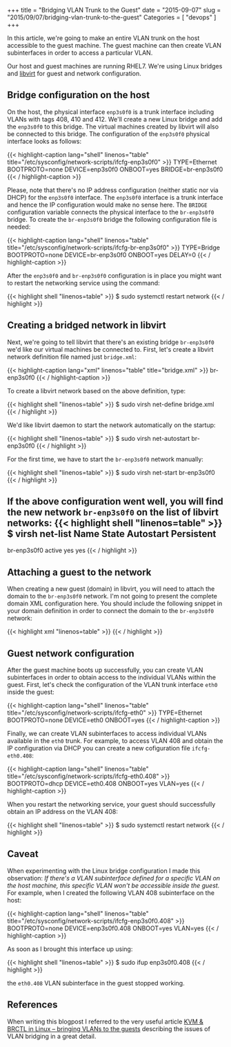 +++
title = "Bridging VLAN Trunk to the Guest"
date = "2015-09-07"
slug = "2015/09/07/bridging-vlan-trunk-to-the-guest"
Categories = [ "devops" ]
+++

In this article, we're going to make an entire VLAN trunk on the host accessible to the guest machine. The guest machine can then create VLAN subinterfaces in order to access a particular VLAN.

<!--more-->

Our host and guest machines are running RHEL7. We're using Linux bridges and [libvirt](http://libvirt.org/ "libvirt") for guest and network configuration.

## Bridge configuration on the host

On the host, the physical interface `enp3s0f0` is a trunk interface including VLANs with tags 408, 410 and 412. We'll create a new Linux bridge and add the `enp3s0f0` to this bridge. The virtual machines created by libvirt will also be connected to this bridge. The configuration of the `enp3s0f0` physical interface looks as follows:

{{< highlight-caption lang="shell" linenos="table" title="/etc/sysconfig/network-scripts/ifcfg-enp3s0f0" >}}
TYPE=Ethernet
BOOTPROTO=none
DEVICE=enp3s0f0
ONBOOT=yes
BRIDGE=br-enp3s0f0
{{< / highlight-caption >}}

Please, note that there's no IP address configuration (neither static nor via DHCP) for the `enp3s0f0` interface. The `enp3s0f0` interface is a trunk interface and hence the IP configuration would make no sense here. The `BRIDGE` configuration variable connects the physical interface to the `br-enp3s0f0` bridge. To create the `br-enp3s0f0` bridge the following configuration file is needed:

{{< highlight-caption lang="shell" linenos="table" title="/etc/sysconfig/network-scripts/ifcfg-br-enp3s0f0" >}}
TYPE=Bridge
BOOTPROTO=none
DEVICE=br-enp3s0f0
ONBOOT=yes
DELAY=0
{{< / highlight-caption >}}

After the `enp3s0f0` and `br-enp3s0f0` configuration is in place you might want to restart the networking service using the command:

{{< highlight shell "linenos=table" >}}
$ sudo systemctl restart network
{{< / highlight >}}

## Creating a bridged network in libvirt

Next, we're going to tell libvirt that there's an existing bridge `br-enp3s0f0` we'd like our virtual machines be connected to. First, let's create a libvirt network definition file named just `bridge.xml`:

{{< highlight-caption lang="xml" linenos="table" title="bridge.xml" >}}
<network>
  <name>br-enp3s0f0</name>
  <forward mode='bridge'/>
  <bridge name='br-enp3s0f0' />
</network>
{{< / highlight-caption >}}

To create a libvirt network based on the above definition, type:

{{< highlight shell "linenos=table" >}}
$ sudo virsh net-define bridge.xml
{{< / highlight >}}

We'd like libvirt daemon to start the network automatically on the startup:

{{< highlight shell "linenos=table" >}}
$ sudo virsh net-autostart br-enp3s0f0
{{< / highlight >}}

For the first time, we have to start the `br-enp3s0f0` network manually:

{{< highlight shell "linenos=table" >}}
$ sudo virsh net-start br-enp3s0f0
{{< / highlight >}}

If the above configuration went well, you will find the new network `br-enp3s0f0` on the list of libvirt networks:
{{< highlight shell "linenos=table" >}}
$ virsh net-list
 Name                 State      Autostart     Persistent
----------------------------------------------------------
 br-enp3s0f0          active     yes           yes
{{< / highlight >}}

## Attaching a guest to the network

When creating a new guest (domain) in libvirt, you will need to attach the domain to the `br-enp3s0f0` network. I'm not going to present the complete domain XML configuration here. You should include the following snippet in your domain definition in order to connect the domain to the `br-enp3s0f0` network:

{{< highlight xml "linenos=table" >}}
<interface type='network'>
  <source network='br-enp3s0f0'/>
  <forward mode='route'/>
  <model type='virtio'/>
</interface>
{{< / highlight >}}

## Guest network configuration

After the guest machine boots up successfully, you can create VLAN subinterfaces in order to obtain access to the individual VLANs within the guest. First, let's check the configuration of the VLAN trunk interface `eth0` inside the guest:

{{< highlight-caption lang="shell" linenos="table" title="/etc/sysconfig/network-scripts/ifcfg-eth0" >}}
TYPE=Ethernet
BOOTPROTO=none
DEVICE=eth0
ONBOOT=yes
{{< / highlight-caption >}}

Finally, we can create VLAN subinterfaces to access individual VLANs available in the `eth0` trunk. For example, to access VLAN 408 and obtain the IP configuration via DHCP you can create a new cofiguration file `ifcfg-eth0.408`:

{{< highlight-caption lang="shell" linenos="table" title="/etc/sysconfig/network-scripts/ifcfg-eth0.408" >}}
BOOTPROTO=dhcp
DEVICE=eth0.408
ONBOOT=yes
VLAN=yes
{{< / highlight-caption >}}

When you restart the networking service, your guest should successfully obtain an IP address on the VLAN 408:

{{< highlight shell "linenos=table" >}}
$ sudo systemctl restart network
{{< / highlight >}}

## Caveat

When experimenting with the Linux bridge configuration I made this observation: *If there's a VLAN subinterface defined for a specific VLAN on the host machine, this specific VLAN won't be accessible inside the guest.* For example, when I created the following VLAN 408 subinterface on the host:

{{< highlight-caption lang="shell" linenos="table" title="/etc/sysconfig/network-scripts/ifcfg-enp3s0f0.408" >}}
BOOTPROTO=none
DEVICE=enp3s0f0.408
ONBOOT=yes
VLAN=yes
{{< / highlight-caption >}}

As soon as I brought this interface up using:

{{< highlight shell "linenos=table" >}}
$ sudo ifup enp3s0f0.408
{{< / highlight >}}

the `eth0.408` VLAN subinterface in the guest stopped working.

## References

When writing this blogpost I referred to the very useful article [KVM & BRCTL in Linux – bringing VLANs to the guests](http://blog.davidvassallo.me/2012/05/05/kvm-brctl-in-linux-bringing-vlans-to-the-guests/) describing the issues of VLAN bridging in a great detail.
